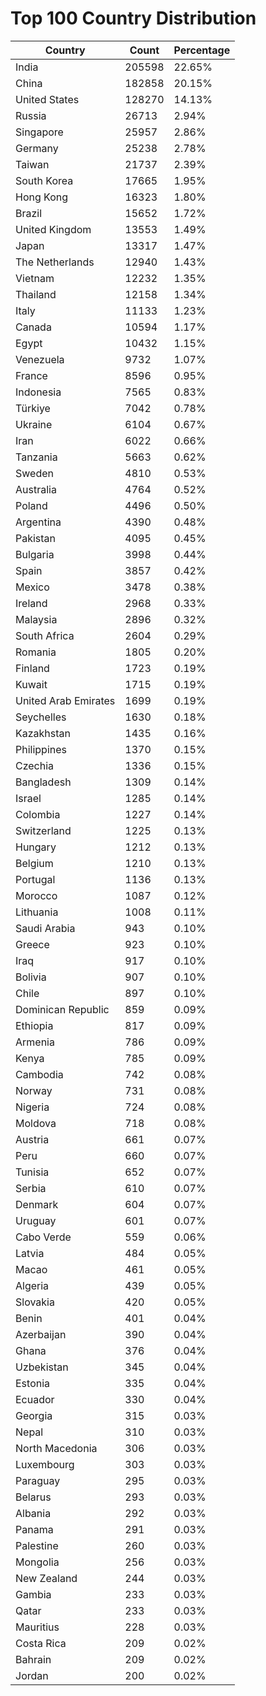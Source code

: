 # Top 100 Country Distribution
| Country | Count | Percentage |
|----|----|----|
| India | 205598 | 22.65% |
| China | 182858 | 20.15% |
| United States | 128270 | 14.13% |
| Russia | 26713 | 2.94% |
| Singapore | 25957 | 2.86% |
| Germany | 25238 | 2.78% |
| Taiwan | 21737 | 2.39% |
| South Korea | 17665 | 1.95% |
| Hong Kong | 16323 | 1.80% |
| Brazil | 15652 | 1.72% |
| United Kingdom | 13553 | 1.49% |
| Japan | 13317 | 1.47% |
| The Netherlands | 12940 | 1.43% |
| Vietnam | 12232 | 1.35% |
| Thailand | 12158 | 1.34% |
| Italy | 11133 | 1.23% |
| Canada | 10594 | 1.17% |
| Egypt | 10432 | 1.15% |
| Venezuela | 9732 | 1.07% |
| France | 8596 | 0.95% |
| Indonesia | 7565 | 0.83% |
| Türkiye | 7042 | 0.78% |
| Ukraine | 6104 | 0.67% |
| Iran | 6022 | 0.66% |
| Tanzania | 5663 | 0.62% |
| Sweden | 4810 | 0.53% |
| Australia | 4764 | 0.52% |
| Poland | 4496 | 0.50% |
| Argentina | 4390 | 0.48% |
| Pakistan | 4095 | 0.45% |
| Bulgaria | 3998 | 0.44% |
| Spain | 3857 | 0.42% |
| Mexico | 3478 | 0.38% |
| Ireland | 2968 | 0.33% |
| Malaysia | 2896 | 0.32% |
| South Africa | 2604 | 0.29% |
| Romania | 1805 | 0.20% |
| Finland | 1723 | 0.19% |
| Kuwait | 1715 | 0.19% |
| United Arab Emirates | 1699 | 0.19% |
| Seychelles | 1630 | 0.18% |
| Kazakhstan | 1435 | 0.16% |
| Philippines | 1370 | 0.15% |
| Czechia | 1336 | 0.15% |
| Bangladesh | 1309 | 0.14% |
| Israel | 1285 | 0.14% |
| Colombia | 1227 | 0.14% |
| Switzerland | 1225 | 0.13% |
| Hungary | 1212 | 0.13% |
| Belgium | 1210 | 0.13% |
| Portugal | 1136 | 0.13% |
| Morocco | 1087 | 0.12% |
| Lithuania | 1008 | 0.11% |
| Saudi Arabia | 943 | 0.10% |
| Greece | 923 | 0.10% |
| Iraq | 917 | 0.10% |
| Bolivia | 907 | 0.10% |
| Chile | 897 | 0.10% |
| Dominican Republic | 859 | 0.09% |
| Ethiopia | 817 | 0.09% |
| Armenia | 786 | 0.09% |
| Kenya | 785 | 0.09% |
| Cambodia | 742 | 0.08% |
| Norway | 731 | 0.08% |
| Nigeria | 724 | 0.08% |
| Moldova | 718 | 0.08% |
| Austria | 661 | 0.07% |
| Peru | 660 | 0.07% |
| Tunisia | 652 | 0.07% |
| Serbia | 610 | 0.07% |
| Denmark | 604 | 0.07% |
| Uruguay | 601 | 0.07% |
| Cabo Verde | 559 | 0.06% |
| Latvia | 484 | 0.05% |
| Macao | 461 | 0.05% |
| Algeria | 439 | 0.05% |
| Slovakia | 420 | 0.05% |
| Benin | 401 | 0.04% |
| Azerbaijan | 390 | 0.04% |
| Ghana | 376 | 0.04% |
| Uzbekistan | 345 | 0.04% |
| Estonia | 335 | 0.04% |
| Ecuador | 330 | 0.04% |
| Georgia | 315 | 0.03% |
| Nepal | 310 | 0.03% |
| North Macedonia | 306 | 0.03% |
| Luxembourg | 303 | 0.03% |
| Paraguay | 295 | 0.03% |
| Belarus | 293 | 0.03% |
| Albania | 292 | 0.03% |
| Panama | 291 | 0.03% |
| Palestine | 260 | 0.03% |
| Mongolia | 256 | 0.03% |
| New Zealand | 244 | 0.03% |
| Gambia | 233 | 0.03% |
| Qatar | 233 | 0.03% |
| Mauritius | 228 | 0.03% |
| Costa Rica | 209 | 0.02% |
| Bahrain | 209 | 0.02% |
| Jordan | 200 | 0.02% |
